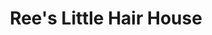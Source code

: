 ---
title: "Ree's Little Hair House"
url: /clacton-on-sea/rees-little-hair-house/
shop: hairdresser
---